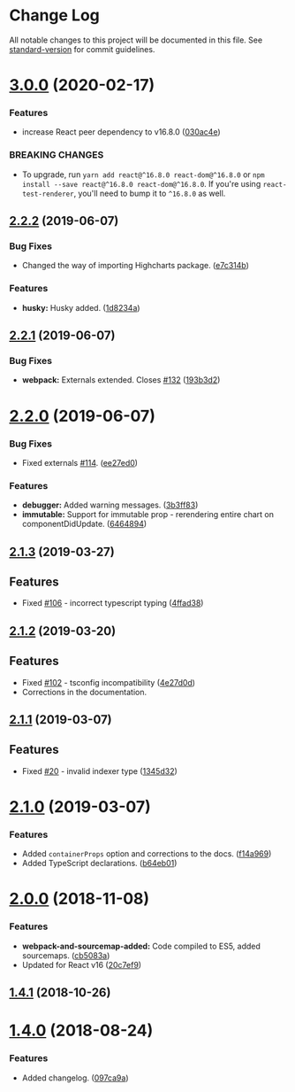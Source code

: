# Change Log

All notable changes to this project will be documented in this file. See [standard-version](https://github.com/conventional-changelog/standard-version) for commit guidelines.

<a name="3.0.0"></a>
# [3.0.0](https://github.com/highcharts/highcharts-react/compare/v2.2.2...v3.0.0) (2020-02-17)


### Features

* increase React peer dependency to v16.8.0 ([030ac4e](https://github.com/highcharts/highcharts-react/commit/030ac4e))


### BREAKING CHANGES

* To upgrade, run `yarn add react@^16.8.0 react-dom@^16.8.0` or `npm install --save react@^16.8.0 react-dom@^16.8.0`.
If you're using `react-test-renderer`, you'll need to bump it to `^16.8.0` as well.



<a name="2.2.2"></a>
## [2.2.2](https://github.com/highcharts/highcharts-react/compare/v2.2.1...v2.2.2) (2019-06-07)


### Bug Fixes

* Changed the way of importing Highcharts package. ([e7c314b](https://github.com/highcharts/highcharts-react/commit/e7c314b))


### Features

* **husky:** Husky added. ([1d8234a](https://github.com/highcharts/highcharts-react/commit/1d8234a))



<a name="2.2.1"></a>
## [2.2.1](https://github.com/highcharts/highcharts-react/compare/v2.2.0...v2.2.1) (2019-06-07)


### Bug Fixes

* **webpack:** Externals extended. Closes [#132](https://github.com/highcharts/highcharts-react/issues/132) ([193b3d2](https://github.com/highcharts/highcharts-react/commit/193b3d2))



<a name="2.2.0"></a>
# [2.2.0](https://github.com/highcharts/highcharts-react/compare/v2.1.3...v2.2.0) (2019-06-07)


### Bug Fixes

* Fixed externals [#114](https://github.com/highcharts/highcharts-react/issues/114). ([ee27ed0](https://github.com/highcharts/highcharts-react/commit/ee27ed0))


### Features

* **debugger:** Added warning messages. ([3b3ff83](https://github.com/highcharts/highcharts-react/commit/3b3ff83))
* **immutable:** Support for immutable prop - rerendering entire chart on componentDidUpdate. ([6464894](https://github.com/highcharts/highcharts-react/commit/6464894))



<a name="2.1.3"></a>
## [2.1.3](https://github.com/highcharts/highcharts-react/compare/v2.1.2...v2.1.3) (2019-03-27)


## Features

* Fixed [#106](https://github.com/highcharts/highcharts-react/issues/106) -  incorrect typescript typing  ([4ffad38](https://github.com/highcharts/highcharts-react/commit/4ffad38))



<a name="2.1.2"></a>
## [2.1.2](https://github.com/highcharts/highcharts-react/compare/v2.1.1...v2.1.2) (2019-03-20)


## Features

* Fixed [#102](https://github.com/highcharts/highcharts-react/issues/102) -  tsconfig incompatibility  ([4e27d0d](https://github.com/highcharts/highcharts-react/commit/4e27d0d))
* Corrections in the documentation.



<a name="2.1.1"></a>
## [2.1.1](https://github.com/highcharts/highcharts-react/compare/v2.1.0...v2.1.1) (2019-03-07)


## Features

* Fixed [#20](https://github.com/highcharts/highcharts-react/issues/20) - invalid indexer type  ([1345d32](https://github.com/highcharts/highcharts-react/commit/1345d32))



<a name="2.1.0"></a>
# [2.1.0](https://github.com/highcharts/highcharts-react/compare/v2.0.0...v2.1.0) (2019-03-07)


### Features

* Added `containerProps` option and corrections to the docs.  ([f14a969](https://github.com/highcharts/highcharts-react/commit/f14a969))
* Added TypeScript declarations. ([b64eb01](https://github.com/highcharts/highcharts-react/commit/b64eb01))



<a name="2.0.0"></a>
# [2.0.0](https://github.com/highcharts/highcharts-react/compare/v1.5.1...v2.0.0) (2018-11-08)


### Features

* **webpack-and-sourcemap-added:** Code compiled to ES5, added sourcemaps. ([cb5083a](https://github.com/highcharts/highcharts-react/commit/cb5083a))
* Updated for React v16 ([20c7ef9](https://github.com/highcharts/highcharts-react/commit/20c7ef9))



<a name="1.4.1"></a>
## [1.4.1](https://github.com/highcharts/highcharts-react/compare/v1.4.0...v1.4.1) (2018-10-26)



<a name="1.4.0"></a>
# [1.4.0](https://github.com/highcharts/highcharts-react/compare/v1.3.2...v1.4.0) (2018-08-24)


### Features

* Added changelog. ([097ca9a](https://github.com/highcharts/highcharts-react/commit/097ca9a))
